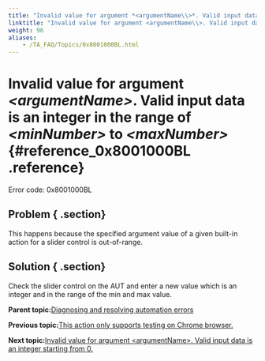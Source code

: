 ```yaml
--- 
title: "Invalid value for argument *<argumentName\\>*. Valid input data is an integer in the range of *<minNumber\\>* to *<maxNumber\\>*"
linktitle: "Invalid value for argument <argumentName\\>. Valid input data is an integer in the range of <minNumber\\> to <maxNumber\\>"
weight: 96
aliases: 
    - /TA_FAQ/Topics/0x8001000BL.html
---
```

# Invalid value for argument *<argumentName\>*. Valid input data is an integer in the range of *<minNumber\>* to *<maxNumber\>* {#reference_0x8001000BL .reference}

Error code: 0x8001000BL

## Problem { .section}

This happens because the specified argument value of a given built-in action for a slider control is out-of-range.

## Solution { .section}

Check the slider control on the AUT and enter a new value which is an integer and in the range of the min and max value.

**Parent topic:**[Diagnosing and resolving automation errors](../../TA_FAQ/Topics/faq.automation_error.html)

**Previous topic:**[This action only supports testing on Chrome browser.](../../TA_FAQ/Topics/0x8001600EL.html)

**Next topic:**[Invalid value for argument <argumentName\>. Valid input data is an integer starting from 0.](../../TA_FAQ/Topics/0x8001600FL.html)

